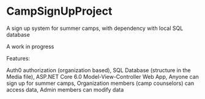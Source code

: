 # CampSignUpProject

A sign up system for summer camps, with dependency with local SQL database

A work in progress

Features:

Auth0 authorization (organization based),
SQL Database (structure in the Media file),
ASP.NET Core 6.0 Model-View-Controller Web App,
Anyone can sign up for summer camps, 
Organization members (camp counselors) can access data,
Admin members can modify data
